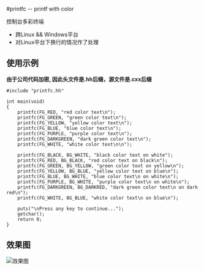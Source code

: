 #printfc -- printf with color

控制台多彩终端

- 跨Linux && Windows平台
- 对Linux平台下换行的情况作了处理

## 使用示例

**由于公司代码加密, 因此头文件是.hh后缀，源文件是.cxx后缀**

	#include "printfc.hh"

	int main(void)
	{
		printfc(FG_RED, "red color text\n");
		printfc(FG_GREEN, "green color text\n");
		printfc(FG_YELLOW, "yellow color text\n");
		printfc(FG_BLUE, "blue color text\n");
		printfc(FG_PURPLE, "purple color text\n");
		printfc(FG_DARKGREEN, "dark green color text\n");
		printfc(FG_WHITE, "white color text\n\n");

		printfc(FG_BLACK, BG_WHITE, "black color text on white");
		printfc(FG_RED, BG_BLACK, "red color text on black\n");
		printfc(FG_GREEN, BG_YELLOW, "green color text on yellow\n");
		printfc(FG_YELLOW, BG_BLUE, "yellow color text on blue\n");
		printfc(FG_BLUE, BG_WHITE, "blue color text\n on white\n");
		printfc(FG_PURPLE, BG_WHITE, "purple color text\n on white\n");
		printfc(FG_DARKGREEN, BG_DARKRED, "dark green color text\n on dark red\n");
		printfc(FG_WHITE, BG_BLUE, "white color text\n on blue\n");

		puts("\nPress any key to continue...");
		getchar();
		return 0;
	}

## 效果图

![效果图](http://ww2.sinaimg.cn/large/468527aagw1edvk042mssj20au0bxmy3.jpg "")

